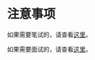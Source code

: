 # 注意事项

如果需要笔试的，请查看[这里](https://github.com/ujimatsuchiya016/my_first_resp/tree/main/online_assessment/readme.md)。

如果需要面试的，请查看[这里](https://github.com/ujimatsuchiya016/my_first_resp/tree/main/offline_assessment/readme.md)。
